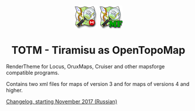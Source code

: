 
<div align="center">
  
![TOTM.png](TOTM.png)    ![TOTM mapsforge.png](TOTM%20mapsforge.png)
  
# TOTM - Tiramisu as OpenTopoMap
  
</div>

RenderTheme for Locus, OruxMaps, Cruiser and other mapsforge compatible programs.

Contains two xml files for maps of version 3 and for maps of versions 4 and higher.

[Changelog, starting November 2017 (Russian)](TOTM-changelog.txt)  

<!-- ![кокойто.png](/symbols/s_bicycle_shop.png) 
пример коммента -->
